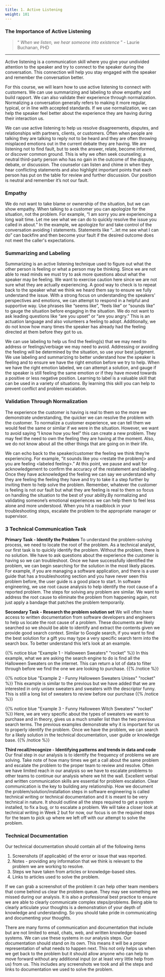 ```yaml
---
title: 1. Active Listening
weight: 101
---
```


### The Importance of Active Listening 
> “ _When we listen, we hear someone into existence_ ” - Laurie Buchanan, PHD
***
Active listening is a communication skill where you give your undivided attention to the speaker and try to connect to the speaker during the conversation. This connection will help you stay engaged with the speaker and remember the conversation better. 

For this course, we will learn how to use active listening to connect with customers. We can use summarizing and labeling to show empathy and build rapport. We can also validate their experience through normalization. Normalizing a conversation generally refers to making it more regular, typical, or in line with accepted standards. If we use normalization, we can help the speaker feel better about the experience they are having during their interaction us.

We can use active listening to help us resolve disagreements, disputes, and relationships with partners, clients, or customers. Often when people are talking they are talking to reply not to be heard and they are often throwing misplaced emotions out in the current debate they are having. We are listening not to find fault, but to seek the answer, relate, become informed, or discover common ground. This is why we often seek counseling; a neutral third-party person who has no gain in the outcome of the dispute, debate, or discussion. The counselor can listen and chime in when they hear conflicting statements and also highlight important points that each person has put on the table for review and further discussion. Our position is neutral and remember it’s not our fault. 

### Empathy
We do not want to take blame or ownership of the situation, but we can show empathy. When talking to a customer you can apologize for the situation, not the problem. For example, “I am sorry you are experiencing a long wait time. Let me see what we can do to quickly resolve the issue you called in about.”  In the example, we apologize for and take control of the conversation avoiding I statements. Statements like “...let me see what I can do” can backfire and then become your fault if the desired outcome does not meet the caller's expectations. 

### Summarizing and Labeling

Summarizing is an active listening technique used to figure out what the other person is feeling or what a person may be thinking. Since we are not able to read minds we must try to ask more questions about what the speaker may be feeling. We want to exercise caution here since we are not sure what they are actually experiencing. A good way to check is to repeat back to the speaker what we think we heard them say to ensure we fully understand the issue. With a strong focus on understanding the speakers' perspectives and emotions,  we can attempt to respond in a helpful and supportive way.  Use phrases like “seems like”, “feels like” or “sounds like” to gauge the situation before engaging in the situation. We do not want to ask leading questions like “are you upset” or “are you angry.” This is an actuation language and also volunteers a feeling to adopt. Additionally, we do not know how many times the speaker has already had the feeling directed at them before they got to us. 

We can use labeling to help us find the feeling(s) that we may need to address or feelings/verbiage we may need to avoid. Addressing or avoiding the feeling will be determined by the situation, so use your best judgment. We use labeling and summarizing to better understand how the speaker is feeling and to ensure we have the right emotion before we try to help. When we have the right emotion labeled, we can attempt a solution, and gauge if the speaker is still feeling the same emotion or if they have moved towards a positive or less negative position.  Learning to label is a valuable skill that can be used in a variety of situations. By learning this skill you can help to prevent conflict and problem escalation. 

### Validation Through Normalization 

The experience the customer is having is real to them so the more we demonstrate understanding, the quicker we can resolve the problem with the customer. To normalize a customer experience, we can tell them we would feel the same or similar if we were in the situation. However, we want to avoid saying “I know how you feel” this can create a new problem. They may feel the need to own the feeling they are having at the moment. Also, we do not know about all the other things that are going on in their life. 

We can echo back to the speaker/customer the feeling we think they’re experiencing. For example, “it sounds like you &lt;restate the problem]> and you are feeling &lt;labeled feeling>.” At this point, we pause and wait for acknowledgement to confirm the accuracy of the restatement and labeling . Once they have acknowledged the feeling we can say we understand why they are feeling the feeling they have and try to take it a step further by inviting them to help solve the problem. Remember, whatever the customer is feeling is not our fault but what they are feeling is real to them so focus on handling the situation to the best of your ability.By normalizing and validating someone’s emotional experiences we can help them to feel less alone and more understood. When you hit a roadblock in your troubleshooting steps,  escalate the problem to the appropriate manager or supervisor. 

### 3 Technical Communication Task 

**Primary Task - Identify the Problem** 
To understand the problem-solving process, we need to locate the root of the problem. As a technical analyst, our first task is to quickly identify the problem. Without the problem, there is no solution. We have to ask questions about the experience the customer is having so we can troubleshoot. Once we have successfully identified the problem, we can begin searching for the solution in the most likely places. For example, if you are managing a software application, and there is a user guide that has a troubleshooting section and you have never seen this problem before, the user guide is a good place to start. In software engineering, we use root cause analysis to help identify the root cause of a reported problem. The steps for solving any problem are similar. We want to address the root cause to eliminate the problem from happening again, not just apply a bandage that patches the problem temporarily. 

**Secondary Task - Research the problem solution set**
We will often have access to written documentation from software developers and engineers to help us locate the root cause of a problem. These documents are likely searched so we should be able to identify and extract the contents given we provide good search context. Similar to Google search, if you want to find the best solution for a gift you may type a very specific search term into the search box. To better understand this let’s look at an example. 

{{% notice blue "Example 1 - Halloween Sweaters" "rocket" %}}
In this example, what we are asking the search engine to do is find all the Halloween Sweaters on the internet. This can return a lot of data to filter through before we find the one we are looking to purchase. 
{{% /notice %}}

{{% notice blue "Example 2 - Funny Halloween Sweaters Unisex" "rocket" %}}
This example is similar to the previous but we have added that we are interested in only unisex sweaters and sweaters with the descriptor funny. This is still a long list of sweaters to review before our purchase
{{% /notice %}}

{{% notice blue "Example 3 - Funny Halloween Witch Sweaters" "rocket" %}}
Here, we are very specific about the types of sweaters we want to purchase and in theory, gives us a much smaller list than the two previous search terms. 
The previous examples demonstrate why it is important for us to properly identify the problem. Once we have the problem, we can search for a likely solution in the technical documentation, user guide or knowledge base. 
{{% /notice %}}

**Third recall/recognize - Identifying patterns and trends in data and code**
Our final step in our analysis is to identify the frequency of problems we are solving. Take note of how many times we get a call about the same problem and escalate the problem to the proper team to review and resolve. Often we have limited reach in our analysis so we have to escalate problems to other teams to continue our analysis where we hit the wall. Excellent verbal and written communication skills are essential for problem escalation. Clear communication is the key to building any relationship. How we document the problem/solution/installation steps in software engineering is called technical writing or technical documentation and it is meant to be very technical in nature. It should outline all the steps required to get a system installed, to fix a bug, or to escalate a problem. We will take a closer look at technical writing in Week 2 but for now, our focus is on the required steps for the team to pick up where we left off with our attempt to solve the problem.  

### Technical Documentation 

Our technical documentation should contain all of the following items

1. Screenshots (if applicable) of the error or issue that was reported. 
2. Notes - providing any information that we think is relevant to the problem we are working to resolve.   
3. Steps we have taken from articles or knowledge-based sites. 
4. Links to articles used to solve the problem. 

If we can grab a screenshot of the problem it can help other team members that come behind us clear the problem queue. They may see something we missed during our analysis. It is also a professional best practice to ensure we are able to clearly communicate complex steps/problems. Being able to clearly articulate your thoughts is a demonstration  of your depth of knowledge and understanding. So you should take pride in communicating and documenting your thoughts. 

There are many forms of communication and documentation that include but are not limited to email, chats, web, and written knowledge-based systems. We can use these systems in our analysis steps. Our documentation should stand on its own. This means it will be a proper representation of what needs to happen next. This not only helps us when we get back to the problem but it should allow anyone who can help to move forward without any additional input (or at least very little help from us) from us. This includes any screenshots we took and all the steps and links to documentation we used to solve the problem. 
